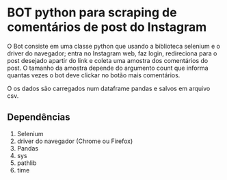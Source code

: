 # BOT python para scraping de comentários de post do Instagram

O Bot consiste em uma classe python que usando a biblioteca selenium e o driver do navegador; entra no Instagram web, faz login, redireciona para o post desejado apartir do link e coleta uma amostra dos comentários do post. O tamanho da amostra depende do argumento count que informa quantas vezes o bot deve clickar no botão mais comentários.

O os dados são carregados num dataframe pandas e salvos em arquivo csv.

## Dependências

1. Selenium
2. driver do navegador (Chrome ou Firefox)
3. Pandas
4. sys
5. pathlib
6. time
